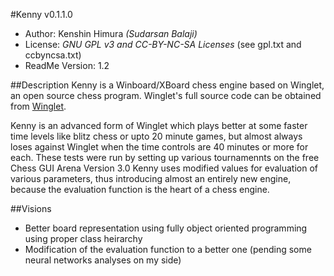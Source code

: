 #Kenny v0.1.1.0
* Author: Kenshin Himura *(Sudarsan Balaji)*
* License: *GNU GPL v3 and CC-BY-NC-SA Licenses* (see gpl.txt and ccbyncsa.txt)
* ReadMe Version: 1.2

##Description
Kenny is a Winboard/XBoard chess engine based on Winglet, an open source chess program. Winglet's full source code can be obtained from [Winglet](http://www.sluijten.com/winglet/source/index.htm).

Kenny is an advanced form of Winglet which plays better at some faster time levels like blitz chess or upto 20 minute games, but almost always loses against Winglet when the time controls are 40 minutes or more for each. These tests were run by setting up various tournamennts on the free Chess GUI Arena Version 3.0
Kenny uses modified values for evaluation of various parameters, thus introducing almost an entirely new engine, because the evaluation function is the heart of a chess engine.

##Visions
* Better board representation using fully object oriented programming using proper class heirarchy
* Modification of the evaluation function to a better one (pending some neural networks analyses on my side)